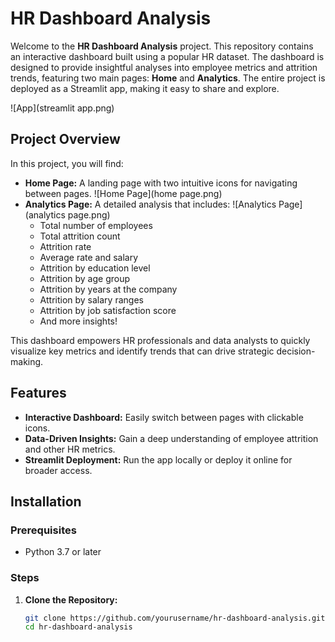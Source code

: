 # HR Dashboard Analysis

Welcome to the **HR Dashboard Analysis** project. This repository contains an interactive dashboard built using a popular HR dataset. The dashboard is designed to provide insightful analyses into employee metrics and attrition trends, featuring two main pages: **Home** and **Analytics**. The entire project is deployed as a Streamlit app, making it easy to share and explore.

![App](streamlit app.png)

## Project Overview

In this project, you will find:
- **Home Page:** A landing page with two intuitive icons for navigating between pages.
![Home Page](home page.png)
- **Analytics Page:** A detailed analysis that includes:
![Analytics Page](analytics page.png)
  - Total number of employees
  - Total attrition count
  - Attrition rate
  - Average rate and salary
  - Attrition by education level
  - Attrition by age group
  - Attrition by years at the company
  - Attrition by salary ranges
  - Attrition by job satisfaction score
  - And more insights!

This dashboard empowers HR professionals and data analysts to quickly visualize key metrics and identify trends that can drive strategic decision-making.

## Features

- **Interactive Dashboard:** Easily switch between pages with clickable icons.
- **Data-Driven Insights:** Gain a deep understanding of employee attrition and other HR metrics.
- **Streamlit Deployment:** Run the app locally or deploy it online for broader access.

## Installation

### Prerequisites

- Python 3.7 or later

### Steps

1. **Clone the Repository:**
   ```bash
   git clone https://github.com/yourusername/hr-dashboard-analysis.git
   cd hr-dashboard-analysis

